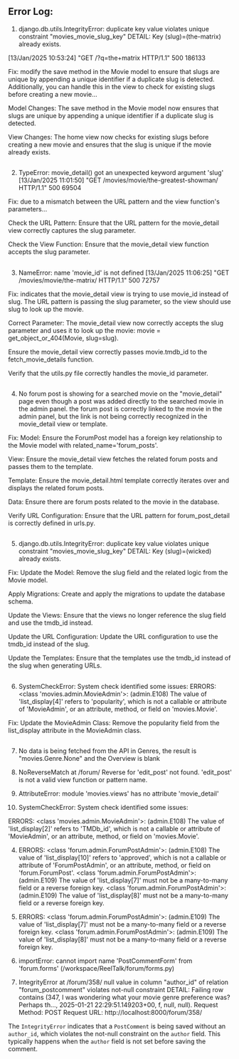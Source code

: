 ## Error Log:

1. django.db.utils.IntegrityError: duplicate key value violates unique constraint "movies_movie_slug_key" DETAIL: Key (slug)=(the-matrix) already exists.

[13/Jan/2025 10:53:24] "GET /?q=the+matrix HTTP/1.1" 500 186133

Fix: modify the save method in the Movie model to ensure that slugs are unique by appending a unique identifier if a duplicate slug is detected. Additionally, you can handle this in the view to check for existing slugs before creating a new movie...


Model Changes:
The save method in the Movie model now ensures that slugs are unique by appending a unique identifier if a duplicate slug is detected.

View Changes:
The home view now checks for existing slugs before creating a new movie and ensures that the slug is unique if the movie already exists.

##

2. TypeError: movie_detail() got an unexpected keyword argument 'slug' [13/Jan/2025 11:01:50] "GET /movies/movie/the-greatest-showman/ HTTP/1.1" 500 69504

Fix: due to a mismatch between the URL pattern and the view function's parameters...

Check the URL Pattern:
Ensure that the URL pattern for the movie_detail view correctly captures the slug parameter.

Check the View Function:
Ensure that the movie_detail view function accepts the slug parameter.

##

3. NameError: name 'movie_id' is not defined [13/Jan/2025 11:06:25] "GET /movies/movie/the-matrix/ HTTP/1.1" 500 72757

Fix: indicates that the movie_detail view is trying to use movie_id instead of slug. The URL pattern is passing the slug parameter, so the view should use slug to look up the movie.

Correct Parameter:
The movie_detail view now correctly accepts the slug parameter and uses it to look up the movie: movie = get_object_or_404(Movie, slug=slug).

Ensure the movie_detail view correctly passes movie.tmdb_id to the fetch_movie_details function.

Verify that the utils.py file correctly handles the movie_id parameter.

##

4. No forum post is showing for a searched movie on the "movie_detail" page even though a post was added directly to the searched movie in the admin panel. the forum post is correctly linked to the movie in the admin panel, but the link is not being correctly recognized in the movie_detail view or template.

Fix: 
Model:
Ensure the ForumPost model has a foreign key relationship to the Movie model with related_name='forum_posts'.

View:
Ensure the movie_detail view fetches the related forum posts and passes them to the template.

Template:
Ensure the movie_detail.html template correctly iterates over and displays the related forum posts.

Data:
Ensure there are forum posts related to the movie in the database.

Verify URL Configuration:
Ensure that the URL pattern for forum_post_detail is correctly defined in urls.py.


##

5. django.db.utils.IntegrityError: duplicate key value violates unique constraint "movies_movie_slug_key" DETAIL: Key (slug)=(wicked) already exists.

Fix: 
Update the Model:
Remove the slug field and the related logic from the Movie model.

Apply Migrations:
Create and apply the migrations to update the database schema.

Update the Views:
Ensure that the views no longer reference the slug field and use the tmdb_id instead.

Update the URL Configuration:
Update the URL configuration to use the tmdb_id instead of the slug.

Update the Templates:
Ensure that the templates use the tmdb_id instead of the slug when generating URLs.

##

6. SystemCheckError: System check identified some issues: ERRORS: <class 'movies.admin.MovieAdmin'>: (admin.E108) The value of 'list_display[4]' refers to 'popularity', which is not a callable or attribute of 'MovieAdmin', or an attribute, method, or field on 'movies.Movie'.

Fix: Update the MovieAdmin Class:
Remove the popularity field from the list_display attribute in the MovieAdmin class.

##

7. No data is being fetched from the API in Genres, the result is "movies.Genre.None" and the Overview is blank





1. NoReverseMatch at /forum/
Reverse for 'edit_post' not found. 'edit_post' is not a valid view function or pattern name.

2. AttributeError: module 'movies.views' has no attribute 'movie_detail'

3. SystemCheckError: System check identified some issues:

ERRORS:
<class 'movies.admin.MovieAdmin'>: (admin.E108) The value of 'list_display[2]' refers to 'TMDb_id', which is not a callable or attribute of 'MovieAdmin', or an attribute, method, or field on 'movies.Movie'.

4. ERRORS:
<class 'forum.admin.ForumPostAdmin'>: (admin.E108) The value of 'list_display[10]' refers to 'approved', which is not a callable or attribute of 'ForumPostAdmin', or an attribute, method, or field on 'forum.ForumPost'.
<class 'forum.admin.ForumPostAdmin'>: (admin.E109) The value of 'list_display[7]' must not be a many-to-many field or a reverse foreign key.
<class 'forum.admin.ForumPostAdmin'>: (admin.E109) The value of 'list_display[8]' must not be a many-to-many field or a reverse foreign key.

5. ERRORS:
<class 'forum.admin.ForumPostAdmin'>: (admin.E109) The value of 'list_display[7]' must not be a many-to-many field or a reverse foreign key.
<class 'forum.admin.ForumPostAdmin'>: (admin.E109) The value of 'list_display[8]' must not be a many-to-many field or a reverse foreign key.

6. importError: cannot import name 'PostCommentForm' from 'forum.forms' (/workspace/ReelTalk/forum/forms.py)

7. IntegrityError at /forum/358/
null value in column "author_id" of relation "forum_postcomment" violates not-null constraint
DETAIL:  Failing row contains (347, I was wondering what your movie genre preference was? Perhaps th..., 2025-01-21 22:29:51.149203+00, f, null, null).
Request Method:	POST
Request URL:	http://localhost:8000/forum/358/

The `IntegrityError` indicates that a `PostComment` is being saved without an `author_id`, which violates the not-null constraint on the `author` field. This typically happens when the `author` field is not set before saving the comment.

